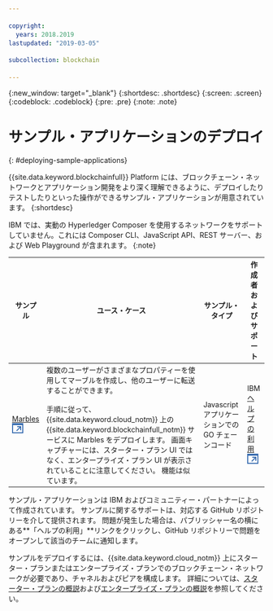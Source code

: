 ```yaml
---

copyright:
  years: 2018.2019
lastupdated: "2019-03-05"

subcollection: blockchain

---
```


{:new_window: target="_blank"}
{:shortdesc: .shortdesc}
{:screen: .screen}
{:codeblock: .codeblock}
{:pre: .pre}
{:note: .note}

# サンプル・アプリケーションのデプロイ
{: #deploying-sample-applications}

{{site.data.keyword.blockchainfull}} Platform には、ブロックチェーン・ネットワークとアプリケーション開発をより深く理解できるように、デプロイしたりテストしたりといった操作ができるサンプル・アプリケーションが用意されています。
{:shortdesc}

IBM では、実動の Hyperledger Composer を使用するネットワークをサポートしていません。これには Composer CLI、JavaScript API、REST サーバー、および Web Playground が含まれます。
{:note}

|  サンプル     | ユース・ケース       | サンプル・タイプ  | 作成者およびサポート  |
| --------------|---------------------|----|-------|
| [Marbles ![外部リンク・アイコン](../images/external_link.svg "外部リンク・アイコン")](https://github.com/IBM-Blockchain/marbles "Marbles")| 複数のユーザーがさまざまなプロパティーを使用してマーブルを作成し、他のユーザーに転送することができます。 <br> <br> 手順に従って、{{site.data.keyword.cloud_notm}} 上の {{site.data.keyword.blockchainfull_notm}} サービスに Marbles をデプロイします。 画面キャプチャーには、スターター・プラン UI ではなく、エンタープライズ・プラン UI が表示されていることに注意してください。 機能は似ています。 | Javascript アプリケーションでの GO チェーンコード| IBM<br> [ヘルプの利用 ![外部リンク・アイコン](../images/external_link.svg "外部リンク・アイコン")](https://github.com/IBM-Blockchain/marbles/issues "ヘルプの利用") |


サンプル・アプリケーションは IBM およびコミュニティー・パートナーによって作成されています。 サンプルに関するサポートは、対応する GitHub リポジトリーを介して提供されます。 問題が発生した場合は、パブリッシャー名の横にある**「ヘルプの利用」**リンクをクリックし、GitHub リポジトリーで問題をオープンして該当のチームに通知します。

サンプルをデプロイするには、{{site.data.keyword.cloud_notm}} 上にスターター・プランまたはエンタープライズ・プランでのブロックチェーン・ネットワークが必要であり、チャネルおよびピアを構成します。 詳細については、[スターター・プランの概説](/docs/services/blockchain?topic=blockchain-getting-started-with-starter-plan#getting-started-with-starter-plan)および[エンタープライズ・プランの概説](/docs/services/blockchain?topic=blockchain-getting-started-with-enterprise-plan#getting-started-with-enterprise-plan)を参照してください。
